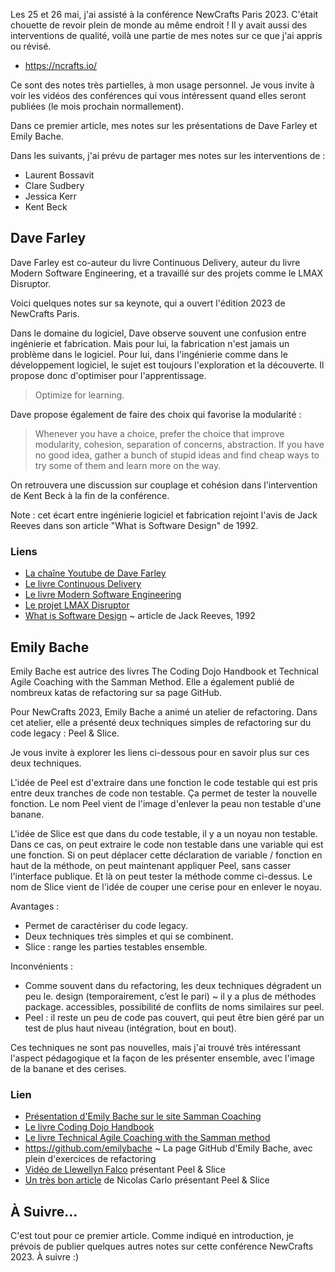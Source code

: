 Les 25 et 26 mai, j'ai assisté à la conférence NewCrafts Paris 2023. C'était
chouette de revoir plein de monde au même endroit ! Il y avait aussi des
interventions de qualité, voilà une partie de mes notes sur ce que j'ai appris
ou révisé.

- <https://ncrafts.io/>

Ce sont des notes très partielles, à mon usage personnel. Je vous invite à voir
les vidéos des conférences qui vous intéressent quand elles seront publiées (le
mois prochain normallement).

Dans ce premier article, mes notes sur les présentations de Dave Farley et
Emily Bache.

Dans les suivants, j'ai prévu de partager mes notes sur les interventions de :

- Laurent Bossavit
- Clare Sudbery
- Jessica Kerr
- Kent Beck


## Dave Farley

Dave Farley est co-auteur du livre Continuous Delivery, auteur du livre
Modern Software Engineering, et a travaillé sur des projets comme le LMAX
Disruptor.

Voici quelques notes sur sa keynote, qui a ouvert l'édition 2023 de NewCrafts
Paris.

Dans le domaine du logiciel, Dave observe souvent une confusion entre
ingénierie et fabrication. Mais pour lui, la fabrication n'est jamais un
problème dans le logiciel. Pour lui, dans l'ingénierie comme dans le
développement logiciel, le sujet est toujours l'exploration et la découverte.
Il propose donc d'optimiser pour l'apprentissage.

> Optimize for learning.

Dave propose également de faire des choix qui favorise la modularité :

> Whenever you have a choice, prefer the choice that improve modularity,
> cohesion, separation of concerns, abstraction. If you have no good idea,
> gather a bunch of stupid ideas and find cheap ways to try some of them and
> learn more on the way.

On retrouvera une discussion sur couplage et cohésion dans l'intervention de
Kent Beck à la fin de la conférence.

Note : cet écart entre ingénierie logiciel et fabrication rejoint l'avis de
Jack Reeves dans son article "What is Software Design" de 1992.

### Liens

- [La chaîne Youtube de Dave Farley][cd]
- [Le livre Continuous Delivery][cdb]
- [Le livre Modern Software Engineering][mse]
- [Le projet LMAX Disruptor][lmd]
- [What is Software Design][wisd] ~ article de Jack Reeves, 1992

[cd]: https://www.youtube.com/c/ContinuousDelivery
[cdb]: https://martinfowler.com/books/continuousDelivery.html
[mse]: https://www.davefarley.net/?p=352
[lmd]: https://lmax-exchange.github.io/disruptor/
[wisd]: http://www.bleading-edge.com/Publications/C++Journal/Cpjour2.htm

## Emily Bache

Emily Bache est autrice des livres The Coding Dojo Handbook et Technical Agile
Coaching with the Samman Method. Elle a également publié de nombreux katas de
refactoring sur sa page GitHub.

Pour NewCrafts 2023, Emily Bache a animé un atelier de refactoring. Dans cet
atelier, elle a présenté deux techniques simples de refactoring sur du code
legacy : Peel & Slice.

Je vous invite à explorer les liens ci-dessous pour en savoir plus sur ces deux techniques.

L'idée de Peel est d'extraire dans une fonction le code testable qui est pris
entre deux tranches de code non testable. Ça permet de tester la nouvelle
fonction. Le nom Peel vient de l'image d'enlever la peau non testable d'une
banane.

L'idée de Slice est que dans du code testable, il y a un noyau non testable.
Dans ce cas, on peut extraire le code non testable dans une variable qui est
une fonction. Si on peut déplacer cette déclaration de variable / fonction en
haut de la méthode, on peut maintenant appliquer Peel, sans casser l'interface
publique. Et là on peut tester la méthode comme ci-dessus. Le nom de Slice
vient de l'idée de couper une cerise pour en enlever le noyau.

Avantages :

- Permet de caractériser du code legacy.
- Deux techniques très simples et qui se combinent.
- Slice : range les parties testables ensemble.

Inconvénients :

- Comme souvent dans du refactoring, les deux techniques dégradent un peu le.
  design (temporairement, c’est le pari) ~ il y a plus de méthodes package.
  accessibles, possibilité de conflits de noms similaires sur peel.
- Peel : il reste un peu de code pas couvert, qui peut être bien géré par un
  test de plus haut niveau (intégration, bout en bout).


Ces techniques ne sont pas nouvelles, mais j'ai trouvé très intéressant
l'aspect pédagogique et la façon de les présenter ensemble, avec l'image de la
banane et des cerises.

### Lien

- [Présentation d'Emily Bache sur le site Samman Coaching][sc]
- [Le livre Coding Dojo Handbook][cdh]
- [Le livre Technical Agile Coaching with the Samman method][scb]
- <https://github.com/emilybache> ~ La page GitHub d'Emily Bache, avec plein d'exercices de refactoring
- [Vidéo de Llewellyn Falco][ll] présentant Peel & Slice
- [Un très bon article][nc] de Nicolas Carlo présentant Peel & Slice

[sc]: https://sammancoaching.org/society/contributors/emilybache.html
[cdh]: https://leanpub.com/codingdojohandbook
[scb]: https://leanpub.com/techagilecoach
[nc]: https://understandlegacycode.com/blog/another-way-of-refactoring-untested-code/
[ll]: https://www.youtube.com/watch?v=sXqRWXWiXYo

## À Suivre...

C'est tout pour ce premier article. Comme indiqué en introduction, je prévois
de publier quelques autres notes sur cette conférence NewCrafts 2023. À
suivre :)
